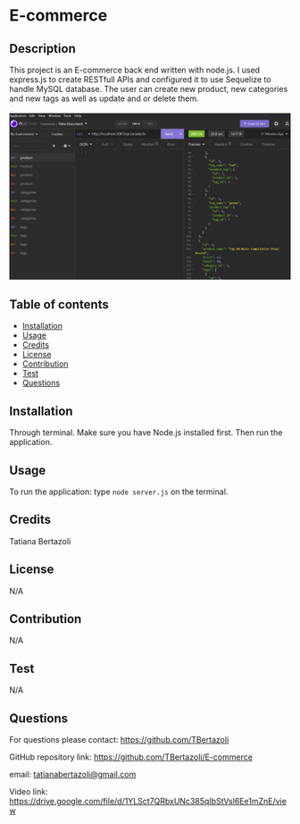 # E-commerce

## Description
This project is an E-commerce back end written with node.js. I used express.js to create RESTfull APIs and configured it to use Sequelize to handle MySQL database. The user can create new product, new categories and new tags as well as update and or delete them.



<img src="assets/images/Screenshot 2022-11-10 220239.png"> 
  
    
## Table of contents
- [Installation](#installation)
- [Usage](#usage)
- [Credits](#credits)
- [License](#license)
- [Contribution](#contribution)
- [Test](#test)
- [Questions](#questions)

## Installation
Through terminal. Make sure you have Node.js installed first. Then run the application.
   
## Usage
To run the application: type `node server.js` on the terminal.
   
## Credits
Tatiana Bertazoli
  
## License
N/A
     
## Contribution
N/A   
   
## Test
N/A

## Questions
For questions please contact: https://github.com/TBertazoli

GitHub repository link: https://github.com/TBertazoli/E-commerce
   
email: tatianabertazoli@gmail.com
 
Video link: https://drive.google.com/file/d/1YLSct7QRbxUNc385qIbStVsl6Ee1mZnE/view

